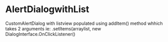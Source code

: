 
# AlertDialogwithList
CustomAlertDialog with listview populated using addItem() method whhich takes 2 arguments ie: .setItems(arraylist, new DialogInterface.OnClickListener()

